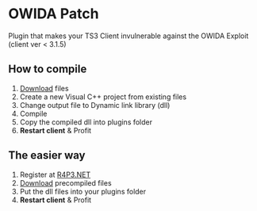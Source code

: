 # OWIDA Patch
Plugin that makes your TS3 Client invulnerable against the OWIDA Exploit (client ver < 3.1.5)

## How to compile
1) [Download](https://github.com/R4P3NET/TS3CLI-OWIDAPatch/archive/master.zip) files
2) Create a new Visual C++ project from existing files
3) Change output file to Dynamic link library (dll)
4) Compile
5) Copy the compiled dll into plugins folder
5) **Restart client** & Profit

## The easier way
1) Register at [R4P3.NET](https://r4p3.net)
2) [Download](https://r4p3.net/resources/r4p3-client-patch-owida.87/download) precompiled files
3) Put the dll files into your plugins folder
4) **Restart client** & Profit
